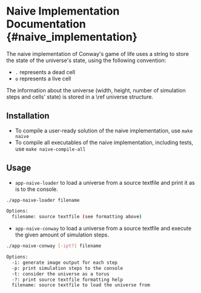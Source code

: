 # Naive Implementation Documentation {#naive_implementation}

The naive implementation of Conway's game of life uses a string to store the state of the universe's state, using the following convention:

* `.` represents a dead cell
* `o` represents a live cell

The information about the universe (width, height, number of simulation steps and cells' state) is stored in a \ref universe structure.

## Installation

* To compile a user-ready solution of the naive implementation, use `make naive`
* To compile all executables of the naive implementation, including tests, use `make naive-compile-all`

## Usage

* `app-naive-loader` to load a universe from a source textfile and print it as is to the console.

```bash
./app-naive-loader filename

Options:
  filename: source textfile (see formatting above)
```

* `app-naive-conway` to load a universe from a source textfile and execute the given amount of simulation steps.

```bash
./app-naive-conway [-ipt?] filename

Options:
  -i: generate image output for each step
  -p: print simulation steps to the console
  -t: consider the universe as a torus
  -?: print source textfile formatting help
  filename: source textfile to load the universe from
```
